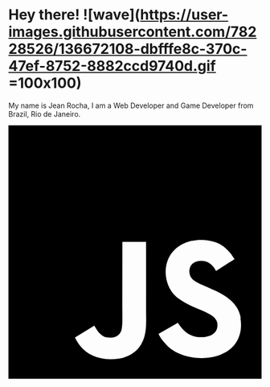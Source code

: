 
# Hey there! ![wave](https://user-images.githubusercontent.com/78228526/136672108-dbfffe8c-370c-47ef-8752-8882ccd9740d.gif =100x100)

My name is Jean Rocha, I am a Web Developer and Game Developer from Brazil, Rio de Janeiro.

<svg role="img" viewBox="0 0 24 24" xmlns="http://www.w3.org/2000/svg"><title>JavaScript</title><path d="M0 0h24v24H0V0zm22.034 18.276c-.175-1.095-.888-2.015-3.003-2.873-.736-.345-1.554-.585-1.797-1.14-.091-.33-.105-.51-.046-.705.15-.646.915-.84 1.515-.66.39.12.75.42.976.9 1.034-.676 1.034-.676 1.755-1.125-.27-.42-.404-.601-.586-.78-.63-.705-1.469-1.065-2.834-1.034l-.705.089c-.676.165-1.32.525-1.71 1.005-1.14 1.291-.811 3.541.569 4.471 1.365 1.02 3.361 1.244 3.616 2.205.24 1.17-.87 1.545-1.966 1.41-.811-.18-1.26-.586-1.755-1.336l-1.83 1.051c.21.48.45.689.81 1.109 1.74 1.756 6.09 1.666 6.871-1.004.029-.09.24-.705.074-1.65l.046.067zm-8.983-7.245h-2.248c0 1.938-.009 3.864-.009 5.805 0 1.232.063 2.363-.138 2.711-.33.689-1.18.601-1.566.48-.396-.196-.597-.466-.83-.855-.063-.105-.11-.196-.127-.196l-1.825 1.125c.305.63.75 1.172 1.324 1.517.855.51 2.004.675 3.207.405.783-.226 1.458-.691 1.811-1.411.51-.93.402-2.07.397-3.346.012-2.054 0-4.109 0-6.179l.004-.056z"/></svg>
